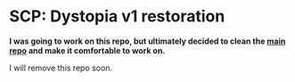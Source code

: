 # SCP: Dystopia v1 restoration

**I was going to work on this repo, but ultimately decided to clean the
[main repo](https://github.com/lc-studios-mc/scp-dystopia) and make it comfortable to work on.**

I will remove this repo soon.
